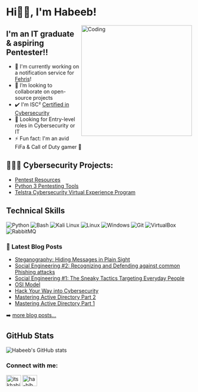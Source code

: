 # Hi👋🏽, I'm Habeeb!
<img align="right" alt="Coding" width="300" src="https://blog.imarticus.org/wp-content/uploads/2021/12/djbwgfw.gif">


## I'm an IT graduate & aspiring Pentester!!

- 🔭 I'm currently working on a notification service for [Fehris](https://fehris.com/)!
- 👯 I’m looking to collaborate on open-source projects
- ✔️ I'm ISC² [Certified in Cybersecurity](https://www.linkedin.com/feed/update/urn:li:activity:7105641414847270913/)
- 🥅 Looking for Entry-level roles in Cybersecurity or IT
- ⚡ Fun fact: I'm an avid FiFa & Call of Duty gamer 🤣

<h2>🧑🏾‍💻 Cybersecurity Projects:</h2>

  - [Pentest Resources](https://github.com/bL34cHig0/Pentest-Resources-Cheat-Sheets)
  - [Python 3 Pentesting Tools](https://github.com/bL34cHig0/Python3-Pentesting-tools)
  - [Telstra Cybersecurity Virtual Experience Program](https://github.com/bL34cHig0/Telstra-Cybersecurity-Virtual-Experience-/tree/main)

## Technical Skills
![Python](https://img.shields.io/badge/Python-FFD43B?style=for-the-badge&logo=python&logoColor=blue) 
![Bash](https://img.shields.io/badge/Shell_Script-121011?style=for-the-badge&logo=gnu-bash&logoColor=white) 
![Kali Linux](https://img.shields.io/badge/Kali_Linux-557C94?style=for-the-badge&logo=kali-linux&logoColor=white)
![Linux](https://img.shields.io/badge/Linux-FCC624?style=for-the-badge&logo=linux&logoColor=black)
![Windows](https://img.shields.io/badge/Windows-0078D6?style=for-the-badge&logo=windows&logoColor=white)
![Git](https://img.shields.io/badge/GIT-E44C30?style=for-the-badge&logo=git&logoColor=white)
![VirtualBox](https://img.shields.io/badge/VirtualBox-21416b?style=for-the-badge&logo=VirtualBox&logoColor=white)
![RabbitMQ](https://img.shields.io/badge/rabbitmq-%23FF6600.svg?&style=for-the-badge&logo=rabbitmq&logoColor=white)  

### 📕 Latest Blog Posts

<!-- BLOG-POST-LIST:START -->
- [Steganography: Hiding Messages in Plain Sight](https://medium.com/@bl34chchig0/steganography-hiding-messages-in-plain-sight-d237ac8097b3)
- [Social Engineering #2: Recognizing and Defending against common Phishing attacks](https://cysed.org/ncsam23-social-engineering-2/)
- [Social Engineering #1: The Sneaky Tactics Targeting Everyday People](https://cysed.org/ncsam23-social-engineering-1/)
- [OSI Model](https://medium.com/@bl34chchig0/osi-model-understanding-isos-conceptual-framework-for-networking-b8c11d3676a6)
- [Hack Your Way into Cybersecurity](https://medium.com/@bl34chchig0/hack-your-way-into-cybersecurity-mastering-the-basics-with-free-resources-courses-46adc787f063)
- [Mastering Active Directory Part 2](https://medium.com/@bl34chchig0/mastering-active-directory-a-step-by-step-guide-to-building-your-ultimate-lab-environment-part-2-50b6a36f61e6)
- [Mastering Active Directory Part 1](https://medium.com/@bl34chchig0/mastering-active-directory-a-step-by-step-guide-to-building-your-ultimate-lab-environment-part-1-9e99e85da384)
<!-- BLOG-POST-LIST:END -->

➡️ [more blog posts...](https://medium.com/@bl34chchig0/)

## GitHub Stats

![Habeeb's GitHub stats](https://github-readme-stats.vercel.app/api?username=bL34cHig0&show_icons=true&theme=radical)

<h3 align="left">Connect with me:</h3>
<p align="left">
<a href="https://twitter.com/itskhabib" target="blank"><img align="center" src="https://raw.githubusercontent.com/rahuldkjain/github-profile-readme-generator/master/src/images/icons/Social/twitter.svg" alt="itskhabib" height="30" width="40" /></a>
<a href="https://linkedin.com/in/ha-bib" target="blank"><img align="center" src="https://raw.githubusercontent.com/rahuldkjain/github-profile-readme-generator/master/src/images/icons/Social/linked-in-alt.svg" alt="ha-bib" height="30" width="40" /></a>
</p>
